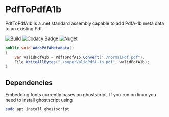 # PdfToPdfA1b

PdfToPdfA1b is a .net standard assembly capable to add PdfA-1b meta data to an existing Pdf.

[![Build](https://github.com/Codeuctivity/PdfToPdfA1b/actions/workflows/dotnet.yml/badge.svg)](https://github.com/Codeuctivity/PdfToPdfA1b/actions/workflows/dotnet.yml) [![Codacy Badge](https://api.codacy.com/project/badge/Grade/0ebe9e94ea8e4533a5283085f86277e4)](https://www.codacy.com/gh/Codeuctivity/PdfToPdfA1b?utm_source=github.com&amp;utm_medium=referral&amp;utm_content=Codeuctivity/PdfToPdfA1b&amp;utm_campaign=Badge_Grade) [![Nuget](https://img.shields.io/nuget/v/PdfToPdfA1b.svg)](https://www.nuget.org/packages/PdfToPdfA1b/)

```csharp
public void AddsPdfAMetadata()
{
    var validPdfA1b = PdfToPdfA1b.Convert("./normalPdf.pdf");
    File.WriteAllBytes("./superValidPdfA-1b.pdf", validPdfA1b);
}
```

## Dependencies

Embedding fonts currently bases on ghostscript. If you run on linux you need to install ghostscript using

```bash
sudo apt install ghostscript
```
